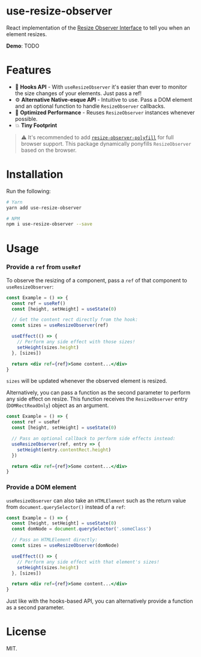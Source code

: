 # use-resize-observer

React implementation of the
[Resize Observer Interface](https://developer.mozilla.org/en-US/docs/Web/API/ResizeObserver)
to tell you when an element resizes.

**Demo**: TODO

# Features

- 🎣 **Hooks API** - With `useResizeObserver` it's easier than ever to monitor
  the size changes of your elements. Just pass a ref!
- ⚙️ **Alternative Native-esque API** - Intuitive to use. Pass a DOM element and
  an optional function to handle `ResizeObserver` callbacks.
- 💨 **Optimized Performance** - Reuses `ResizeObserver` instances whenever
  possible.
- 💥 **Tiny Footprint**

> ⚠️ It's recommended to add
> [`resize-observer-polyfill`](https://www.npmjs.com/package/resize-observer-polyfill)
> for full browser support. This package dynamically ponyfills `ResizeObserver`
> based on the browser.

# Installation

Run the following:

```bash
# Yarn
yarn add use-resize-observer

# NPM
npm i use-resize-observer --save
```

# Usage

### Provide a `ref` from `useRef`

To observe the resizing of a component, pass a `ref` of that component to
`useResizeObserver`:

```jsx
const Example = () => {
  const ref = useRef()
  const [height, setHeight] = useState(0)

  // Get the content rect directly from the hook:
  const sizes = useResizeObserver(ref)

  useEffect(() => {
    // Perform any side effect with those sizes!
    setHeight(sizes.height)
  }, [sizes])

  return <div ref={ref}>Some content...</div>
}
```

`sizes` will be updated whenever the observed element is resized.

Alternatively, you can pass a function as the second parameter to perform any
side effect on resize. This function receives the `ResizeObserver` entry
(`DOMRectReadOnly`) object as an argument.

```jsx
const Example = () => {
  const ref = useRef
  const [height, setHeight] = useState(0)

  // Pass an optional callback to perform side effects instead:
  useResizeObserver(ref, entry => {
    setHeight(entry.contentRect.height)
  })

  return <div ref={ref}>Some content...</div>
}
```

### Provide a DOM element

`useResizeObserver` can also take an `HTMLElement` such as the return value from
`document.querySelector()` instead of a `ref`:

```jsx
const Example = () => {
  const [height, setHeight] = useState(0)
  const domNode = document.querySelector('.someClass')

  // Pass an HTMLElement directly:
  const sizes = useResizeObserver(domNode)

  useEffect(() => {
    // Perform any side effect with that element's sizes!
    setHeight(sizes.height)
  }, [sizes])

  return <div ref={ref}>Some content...</div>
}
```

Just like with the hooks-based API, you can alternatively provide a function as
a second parameter.

# License

MIT.
